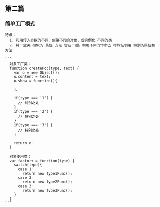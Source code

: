 ## 第二篇
### 简单工厂模式

    特点： 
      1. 利用传入参数的不同，创建不同的对象，或实例化 不同的类
      2. 将一些类 相似的 属性 方法 合在一起，利用不同的传参去 特殊性创建 特别的属性和方法

    ```
      对象工厂类：
      function createPop(type, text) {
        var o = new Object();
        o.content = text;
        o.show = function(){

        };

        if(type === '1') {
          // 特别之处
        }
        if(type === '2') {
          // 特别之处
        }
        if(type === '3') {
          // 特别之处
        }

        return o;
      }

      对象使用类： 
      var factory = function(type) {
        switch(type){
          case 1:
            return new type1Func();
          case 2:
            return new type2Func();
          case 3:
            return new type3Func();
        }
      }
    ```